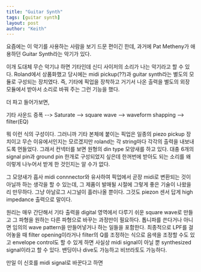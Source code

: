 ```yaml
---
title: "Guitar Synth"
tags: [guitar synth]
layout: post
author: "Keith"
---
```


요즘에는 이 악기를 사용하는 사람을 보기 드문 편이긴 한데, 과거에 Pat Metheny가 애용하던 Guitar Synth라는 악기가 있다. 

이개 도대체 무슨 악기냐 하면 기타인데 신디 사이저의 소리가 나는 악기라고 할 수 있다. Roland에서 상품화했고 당시에는 midi pickup(??)과 guitar synth라는 별도의 모듈로 구성되는 장치였다. 즉, 기타에 픽업을 장착하고 거기서 나온 출력을 별도의 외장 모듈에서 받아서 소리로 바꿔 주는 그런 기능을 했다.

더 파고 들어가보면,

기타 사운드 증폭 --> Saturate --> square wave --> waveform shapping --> filter(EQ)

뭐 이런 식의 구성이다. 그러니까 기타 본체에 붙이는 픽업은 일종의 piezo pickup 장치이고 무슨 이유에서인지는 모르겠지만 roland는 각 string마다 각각의 출력을 내보내도록 먼들었다. 그래서 컨넥터를 보면 원형의 din type 모양새를 하고 있다. 대충 6개의 signal pin과 ground pin 한개로 구성되었지 싶은데 한꺼번에 받아도 되는 소리를 왜 이렇게 나누어서 받게 한 것인지는 알 수가 없다.

그 모양새가 흡사 midi connnector와 유사하여 픽업에서 곧장 midi로 변환되는 것이 아닐까 하는 생각을 할 수 있는데, 그 제품이 발매될 시절에 그렇게 좋은 기술이 나왔을리 만무하다. 그냥 아날로그 시그널이 흘러나올 뿐이다. 그것도 piezon 센서 답게 high impedance 출력으로 말이다. 

원리는 매우 간단해서 기타 출력을 digital 영역에서 다루기 쉬운 square wave로 만들고 그 파형을 원하는 다른 파형으로 바꾸는 과정만이 필요하다. 톱니파를 쓴다거나 아니면 임의의 wave pattern을 만들어넣거나 하는 일들을 포함한다. 최종적으로 LPF를 걸어놓을 때 filter opening이라거나 filter의 Q를 조정하는 식으로 음색을 조정할 수도 있고 envelope control도 할 수 있게 하면 사실상 midi signal이 아닐 뿐 synthesized signal이라고 할 수 있다. 밴딩이나 dive도 가능하고 비브라토도 가능하다.

만일 이 신호를 midi signal로 바꾼다고 하면 